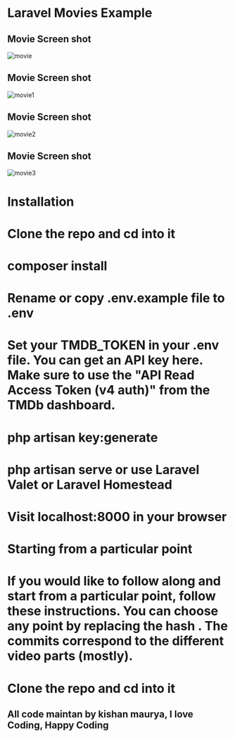 # Laravel Movies Example

## Movie Screen shot

![movie](https://user-images.githubusercontent.com/45098599/79384215-17354880-7f84-11ea-9553-1cd852b653eb.png)
## Movie Screen shot

![movie1](https://user-images.githubusercontent.com/45098599/79384219-18667580-7f84-11ea-85f6-3e1ef177ef67.png)
## Movie Screen shot

![movie2](https://user-images.githubusercontent.com/45098599/79384228-1ac8cf80-7f84-11ea-8790-a6018c2aa3db.png)
## Movie Screen shot

![movie3](https://user-images.githubusercontent.com/45098599/79384236-1c929300-7f84-11ea-974b-633250f2bf63.png)

# Installation
# Clone the repo and cd into it
# composer install
# Rename or copy .env.example file to .env
# Set your TMDB_TOKEN in your .env file. You can get an API key here. Make sure to use the "API Read Access Token (v4 auth)" from the TMDb dashboard.
# php artisan key:generate
# php artisan serve or use Laravel Valet or Laravel Homestead
# Visit localhost:8000 in your browser
# Starting from a particular point
# If you would like to follow along and start from a particular point, follow these instructions. You can choose any point by replacing the hash . The commits correspond to the different video parts (mostly).

# Clone the repo and cd into it


## All code maintan by kishan maurya, I love Coding, Happy Coding
